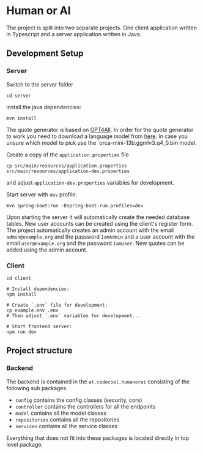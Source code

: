 # Human or AI

The project is split into two separate projects. One client application written in Typescript and a server application written in Java.

## Development Setup
### Server
Switch to the server folder
```
cd server
```
install the java dependencies:
```
mvn install
```

The quote generator is based on [GPT4All](https://gpt4all.io/). In order for the quote generator to work you need to download a language model from [here](https://gpt4all.io/index.html). In case you unsure which model to pick use the `orca-mini-13b.ggmlv3.q4_0.bin model.


Create a copy of the `application.properties` file
```
cp src/main/resources/application.properties src/main/resources/application-dev.properties
```
and adjust `application-dev.properties` variables for development.

Start server with `dev` profile:
```
mvn spring-boot:run -Dspring-boot.run.profiles=dev
```

Upon starting the server it will automatically create the needed database tables. New user accounts can be created using the client's register form. The project automatically creates an admin account with the email `admin@example.org` and the password `IamAdmin` and a user account with the email `user@example.org` and the password `IamUser`. New quotes can be added using the admin account.

### Client
```
cd client

# Install dependencies:
npm install

# Create `.env` file for development:
cp example.env .env
# Then adjust `.env` variables for development...

# Start frontend server:
npm run dev
```

## Project structure

### Backend

The backend is contained in the `at.codecool.humanorai` consisting of the following sub packages
- `config` contains the config classes (security, cors)
- `controller` contains the controllers for all the endpoints
- `model` contains all the model classes
- `repositories` contains all the repositories
- `services` contains all the service classes

Everything that does not fit into these packages is located directly in top level package.

